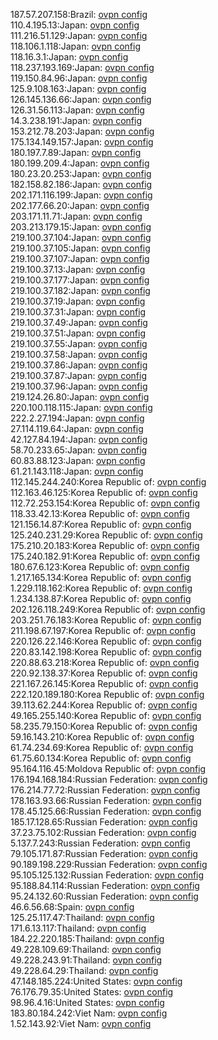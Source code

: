 187.57.207.158:Brazil: [ovpn config](vpn/187_57_207_158.ovpn)  
110.4.195.13:Japan: [ovpn config](vpn/110_4_195_13.ovpn)  
111.216.51.129:Japan: [ovpn config](vpn/111_216_51_129.ovpn)  
118.106.1.118:Japan: [ovpn config](vpn/118_106_1_118.ovpn)  
118.16.3.1:Japan: [ovpn config](vpn/118_16_3_1.ovpn)  
118.237.193.169:Japan: [ovpn config](vpn/118_237_193_169.ovpn)  
119.150.84.96:Japan: [ovpn config](vpn/119_150_84_96.ovpn)  
125.9.108.163:Japan: [ovpn config](vpn/125_9_108_163.ovpn)  
126.145.136.66:Japan: [ovpn config](vpn/126_145_136_66.ovpn)  
126.31.56.113:Japan: [ovpn config](vpn/126_31_56_113.ovpn)  
14.3.238.191:Japan: [ovpn config](vpn/14_3_238_191.ovpn)  
153.212.78.203:Japan: [ovpn config](vpn/153_212_78_203.ovpn)  
175.134.149.157:Japan: [ovpn config](vpn/175_134_149_157.ovpn)  
180.197.7.89:Japan: [ovpn config](vpn/180_197_7_89.ovpn)  
180.199.209.4:Japan: [ovpn config](vpn/180_199_209_4.ovpn)  
180.23.20.253:Japan: [ovpn config](vpn/180_23_20_253.ovpn)  
182.158.82.186:Japan: [ovpn config](vpn/182_158_82_186.ovpn)  
202.171.116.199:Japan: [ovpn config](vpn/202_171_116_199.ovpn)  
202.177.66.20:Japan: [ovpn config](vpn/202_177_66_20.ovpn)  
203.171.11.71:Japan: [ovpn config](vpn/203_171_11_71.ovpn)  
203.213.179.15:Japan: [ovpn config](vpn/203_213_179_15.ovpn)  
219.100.37.104:Japan: [ovpn config](vpn/219_100_37_104.ovpn)  
219.100.37.105:Japan: [ovpn config](vpn/219_100_37_105.ovpn)  
219.100.37.107:Japan: [ovpn config](vpn/219_100_37_107.ovpn)  
219.100.37.13:Japan: [ovpn config](vpn/219_100_37_13.ovpn)  
219.100.37.177:Japan: [ovpn config](vpn/219_100_37_177.ovpn)  
219.100.37.182:Japan: [ovpn config](vpn/219_100_37_182.ovpn)  
219.100.37.19:Japan: [ovpn config](vpn/219_100_37_19.ovpn)  
219.100.37.31:Japan: [ovpn config](vpn/219_100_37_31.ovpn)  
219.100.37.49:Japan: [ovpn config](vpn/219_100_37_49.ovpn)  
219.100.37.51:Japan: [ovpn config](vpn/219_100_37_51.ovpn)  
219.100.37.55:Japan: [ovpn config](vpn/219_100_37_55.ovpn)  
219.100.37.58:Japan: [ovpn config](vpn/219_100_37_58.ovpn)  
219.100.37.86:Japan: [ovpn config](vpn/219_100_37_86.ovpn)  
219.100.37.87:Japan: [ovpn config](vpn/219_100_37_87.ovpn)  
219.100.37.96:Japan: [ovpn config](vpn/219_100_37_96.ovpn)  
219.124.26.80:Japan: [ovpn config](vpn/219_124_26_80.ovpn)  
220.100.118.115:Japan: [ovpn config](vpn/220_100_118_115.ovpn)  
222.2.27.194:Japan: [ovpn config](vpn/222_2_27_194.ovpn)  
27.114.119.64:Japan: [ovpn config](vpn/27_114_119_64.ovpn)  
42.127.84.194:Japan: [ovpn config](vpn/42_127_84_194.ovpn)  
58.70.233.65:Japan: [ovpn config](vpn/58_70_233_65.ovpn)  
60.83.88.123:Japan: [ovpn config](vpn/60_83_88_123.ovpn)  
61.21.143.118:Japan: [ovpn config](vpn/61_21_143_118.ovpn)  
112.145.244.240:Korea Republic of: [ovpn config](vpn/112_145_244_240.ovpn)  
112.163.46.125:Korea Republic of: [ovpn config](vpn/112_163_46_125.ovpn)  
112.72.253.154:Korea Republic of: [ovpn config](vpn/112_72_253_154.ovpn)  
118.33.42.13:Korea Republic of: [ovpn config](vpn/118_33_42_13.ovpn)  
121.156.14.87:Korea Republic of: [ovpn config](vpn/121_156_14_87.ovpn)  
125.240.231.29:Korea Republic of: [ovpn config](vpn/125_240_231_29.ovpn)  
175.210.20.183:Korea Republic of: [ovpn config](vpn/175_210_20_183.ovpn)  
175.240.182.91:Korea Republic of: [ovpn config](vpn/175_240_182_91.ovpn)  
180.67.6.123:Korea Republic of: [ovpn config](vpn/180_67_6_123.ovpn)  
1.217.165.134:Korea Republic of: [ovpn config](vpn/1_217_165_134.ovpn)  
1.229.118.162:Korea Republic of: [ovpn config](vpn/1_229_118_162.ovpn)  
1.234.138.87:Korea Republic of: [ovpn config](vpn/1_234_138_87.ovpn)  
202.126.118.249:Korea Republic of: [ovpn config](vpn/202_126_118_249.ovpn)  
203.251.76.183:Korea Republic of: [ovpn config](vpn/203_251_76_183.ovpn)  
211.198.67.197:Korea Republic of: [ovpn config](vpn/211_198_67_197.ovpn)  
220.126.22.146:Korea Republic of: [ovpn config](vpn/220_126_22_146.ovpn)  
220.83.142.198:Korea Republic of: [ovpn config](vpn/220_83_142_198.ovpn)  
220.88.63.218:Korea Republic of: [ovpn config](vpn/220_88_63_218.ovpn)  
220.92.138.37:Korea Republic of: [ovpn config](vpn/220_92_138_37.ovpn)  
221.167.26.145:Korea Republic of: [ovpn config](vpn/221_167_26_145.ovpn)  
222.120.189.180:Korea Republic of: [ovpn config](vpn/222_120_189_180.ovpn)  
39.113.62.244:Korea Republic of: [ovpn config](vpn/39_113_62_244.ovpn)  
49.165.255.140:Korea Republic of: [ovpn config](vpn/49_165_255_140.ovpn)  
58.235.79.150:Korea Republic of: [ovpn config](vpn/58_235_79_150.ovpn)  
59.16.143.210:Korea Republic of: [ovpn config](vpn/59_16_143_210.ovpn)  
61.74.234.69:Korea Republic of: [ovpn config](vpn/61_74_234_69.ovpn)  
61.75.60.134:Korea Republic of: [ovpn config](vpn/61_75_60_134.ovpn)  
95.164.116.45:Moldova Republic of: [ovpn config](vpn/95_164_116_45.ovpn)  
176.194.168.184:Russian Federation: [ovpn config](vpn/176_194_168_184.ovpn)  
176.214.77.72:Russian Federation: [ovpn config](vpn/176_214_77_72.ovpn)  
178.163.93.66:Russian Federation: [ovpn config](vpn/178_163_93_66.ovpn)  
178.45.125.66:Russian Federation: [ovpn config](vpn/178_45_125_66.ovpn)  
185.17.128.65:Russian Federation: [ovpn config](vpn/185_17_128_65.ovpn)  
37.23.75.102:Russian Federation: [ovpn config](vpn/37_23_75_102.ovpn)  
5.137.7.243:Russian Federation: [ovpn config](vpn/5_137_7_243.ovpn)  
79.105.171.87:Russian Federation: [ovpn config](vpn/79_105_171_87.ovpn)  
90.189.198.229:Russian Federation: [ovpn config](vpn/90_189_198_229.ovpn)  
95.105.125.132:Russian Federation: [ovpn config](vpn/95_105_125_132.ovpn)  
95.188.84.114:Russian Federation: [ovpn config](vpn/95_188_84_114.ovpn)  
95.24.132.60:Russian Federation: [ovpn config](vpn/95_24_132_60.ovpn)  
46.6.56.68:Spain: [ovpn config](vpn/46_6_56_68.ovpn)  
125.25.117.47:Thailand: [ovpn config](vpn/125_25_117_47.ovpn)  
171.6.13.117:Thailand: [ovpn config](vpn/171_6_13_117.ovpn)  
184.22.220.185:Thailand: [ovpn config](vpn/184_22_220_185.ovpn)  
49.228.109.69:Thailand: [ovpn config](vpn/49_228_109_69.ovpn)  
49.228.243.91:Thailand: [ovpn config](vpn/49_228_243_91.ovpn)  
49.228.64.29:Thailand: [ovpn config](vpn/49_228_64_29.ovpn)  
47.148.185.224:United States: [ovpn config](vpn/47_148_185_224.ovpn)  
76.176.79.35:United States: [ovpn config](vpn/76_176_79_35.ovpn)  
98.96.4.16:United States: [ovpn config](vpn/98_96_4_16.ovpn)  
183.80.184.242:Viet Nam: [ovpn config](vpn/183_80_184_242.ovpn)  
1.52.143.92:Viet Nam: [ovpn config](vpn/1_52_143_92.ovpn)  
